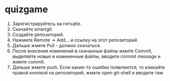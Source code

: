 # quizgame
1. Зарегистрируйтесь на гитхабе.
2. Скачайте smartgit.
3. Создайте репозиторий.
4. Нажмите Remote -> Add... и ссылку на этот репозиторий.
5. Дальше жмете Pull - должно скачаться.
6. После внесения изменений в скачанные файлы жмите Commit, выделяйте новые и измененные файлы, вводите commit message и жмете commit.
7. Дальше жмете push. Если какие-то ошибки появляются, то кликайте правой кнопкой на репозиторий, жмете open git-shell и вводите там 
